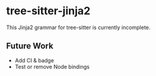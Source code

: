 # tree-sitter-jinja2
This Jinja2 grammar for tree-sitter is currently incomplete.

## Future Work
- Add CI & badge
- Test or remove Node bindings
